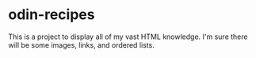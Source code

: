 # odin-recipes
This is a project to display all of my vast HTML knowledge. I'm sure there will be some images, links, and ordered lists.